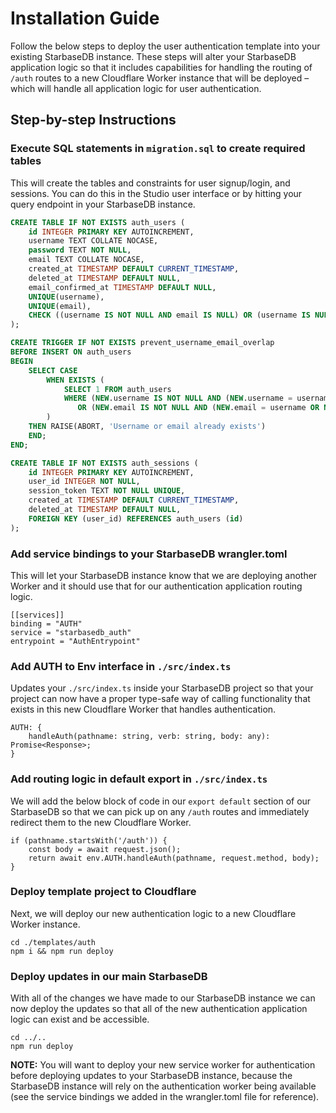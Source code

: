 # Installation Guide
Follow the below steps to deploy the user authentication template into your existing
StarbaseDB instance. These steps will alter your StarbaseDB application logic so that
it includes capabilities for handling the routing of `/auth` routes to a new Cloudflare
Worker instance that will be deployed – which will handle all application logic for
user authentication.

## Step-by-step Instructions

### Execute SQL statements in `migration.sql` to create required tables
This will create the tables and constraints for user signup/login, and sessions. You can do this in the Studio user interface or by hitting your query endpoint in your StarbaseDB instance.

```sql
CREATE TABLE IF NOT EXISTS auth_users (
    id INTEGER PRIMARY KEY AUTOINCREMENT,
    username TEXT COLLATE NOCASE,
    password TEXT NOT NULL,
    email TEXT COLLATE NOCASE,
    created_at TIMESTAMP DEFAULT CURRENT_TIMESTAMP,
    deleted_at TIMESTAMP DEFAULT NULL,
    email_confirmed_at TIMESTAMP DEFAULT NULL,
    UNIQUE(username),
    UNIQUE(email),
    CHECK ((username IS NOT NULL AND email IS NULL) OR (username IS NULL AND email IS NOT NULL) OR (username IS NOT NULL AND email IS NOT NULL))
);

CREATE TRIGGER IF NOT EXISTS prevent_username_email_overlap 
BEFORE INSERT ON auth_users
BEGIN
    SELECT CASE 
        WHEN EXISTS (
            SELECT 1 FROM auth_users 
            WHERE (NEW.username IS NOT NULL AND (NEW.username = username OR NEW.username = email))
               OR (NEW.email IS NOT NULL AND (NEW.email = username OR NEW.email = email))
        )
    THEN RAISE(ABORT, 'Username or email already exists')
    END;
END;

CREATE TABLE IF NOT EXISTS auth_sessions (
    id INTEGER PRIMARY KEY AUTOINCREMENT,
    user_id INTEGER NOT NULL,
    session_token TEXT NOT NULL UNIQUE,
    created_at TIMESTAMP DEFAULT CURRENT_TIMESTAMP,
    deleted_at TIMESTAMP DEFAULT NULL,
    FOREIGN KEY (user_id) REFERENCES auth_users (id)
);
```

### Add service bindings to your StarbaseDB wrangler.toml
This will let your StarbaseDB instance know that we are deploying another Worker
and it should use that for our authentication application routing logic.

```
[[services]]
binding = "AUTH"
service = "starbasedb_auth"
entrypoint = "AuthEntrypoint"
```

### Add AUTH to Env interface in `./src/index.ts`
Updates your `./src/index.ts` inside your StarbaseDB project so that your project
can now have a proper type-safe way of calling functionality that exists in this
new Cloudflare Worker that handles authentication.

```
AUTH: {
    handleAuth(pathname: string, verb: string, body: any): Promise<Response>;
}
```

### Add routing logic in default export in `./src/index.ts`
We will add the below block of code in our `export default` section of our
StarbaseDB so that we can pick up on any `/auth` routes and immediately redirect
them to the new Cloudflare Worker.

```
if (pathname.startsWith('/auth')) {
    const body = await request.json();
    return await env.AUTH.handleAuth(pathname, request.method, body);
}
```

### Deploy template project to Cloudflare
Next, we will deploy our new authentication logic to a new Cloudflare Worker instance.
```
cd ./templates/auth
npm i && npm run deploy
```

### Deploy updates in our main StarbaseDB
With all of the changes we have made to our StarbaseDB instance we can now deploy
the updates so that all of the new authentication application logic can exist and
be accessible.
```
cd ../..
npm run deploy
```

**NOTE:** You will want to deploy your new service worker for authentication before deploying updates to your StarbaseDB instance, because the StarbaseDB instance will rely on the authentication worker being available (see the service bindings we added in the wrangler.toml file for reference).